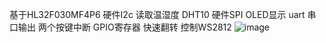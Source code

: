 基于HL32F030MF4P6
硬件I2c 读取温湿度 DHT10
硬件SPI  OLED显示
uart 串口输出
两个按键中断
GPIO寄存器 快速翻转 控制WS2812
![image](https://user-images.githubusercontent.com/46099212/111559419-71114480-87cb-11eb-98f1-136efcc27025.png)
